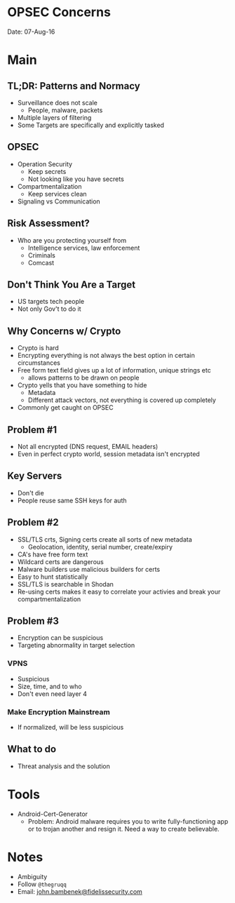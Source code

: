 # OPSEC Concerns 

Date: 07-Aug-16

# Main

## TL;DR: Patterns and Normacy
- Surveillance does not scale
	- People, malware, packets
- Multiple layers of filtering
- Some Targets are specifically and explicitly tasked

## OPSEC
- Operation Security
	- Keep secrets
	- Not looking like you have secrets
- Compartmentalization
	- Keep services clean
- Signaling vs Communication

## Risk Assessment?
- Who are you protecting yourself from
	- Intelligence services, law enforcement
	- Criminals
	- Comcast

## Don't Think You Are a Target
- US targets tech people
- Not only Gov't to do it

## Why Concerns w/ Crypto
- Crypto is hard
- Encrypting everything is not always the best option in certain circumstances
- Free form text field gives up a lot of information, unique strings etc
	- allows patterns to be drawn on people
- Crypto yells that you have something to hide
	- Metadata
	- Different attack vectors, not everything is covered up completely 
- Commonly get caught on OPSEC

## Problem #1
- Not all encrypted (DNS request, EMAIL headers)
- Even in perfect crypto world, session metadata isn't encrypted

## Key Servers
- Don't die
- People reuse same SSH keys for auth

## Problem #2
- SSL/TLS crts, Signing certs create all sorts of new metadata
	- Geolocation, identity, serial number, create/expiry
- CA's have free form text
- Wildcard certs are dangerous
- Malware builders use malicious builders for certs
- Easy to hunt statistically 
- SSL/TLS is searchable in Shodan
- Re-using certs makes it easy to correlate your activies and break your compartmentalization

## Problem #3
- Encryption can be suspicious
- Targeting abnormality in target selection
### VPNS
- Suspicious
- Size, time, and to who
- Don't even need layer 4
### Make Encryption Mainstream
- If normalized, will be less suspicious 

## What to do
- Threat analysis and the solution

# Tools
- Android-Cert-Generator
	- Problem: Android malware requires you to write fully-functioning app or to trojan another and resign it.  Need a way to create believable.


# Notes

- Ambiguity 
- Follow `@thegruqq`
- Email: john.bambenek@fidelissecurity.com 
